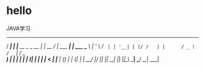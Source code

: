 # hello
JAVA学习

  ____    _                      _         ____               _        
 / ___|  | |__     __ _   _ __  | | __    / ___|   ___     __| |   ___ 
 \___ \  | '_ \   / _` | | '__| | |/ /   | |      / _ \   / _` |  / _ \
  ___) | | | | | | (_| | | |    |   <    | |___  | (_) | | (_| | |  __/
 |____/  |_| |_|  \__,_| |_|    |_|\_\    \____|  \___/   \__,_|  \___|
